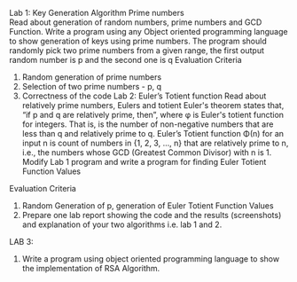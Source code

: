 Lab 1: Key Generation Algorithm Prime numbers      
Read about generation of random numbers, prime numbers and GCD Function.
Write a program using any Object oriented programming language to show generation of keys using prime numbers. The program should randomly pick two prime numbers from a given range, the first output random number is p and the second one is q 
Evaluation Criteria
1.	Random generation of prime numbers 
2.	Selection of two prime numbers - p, q
3.	Correctness of the code 
Lab 2: Euler’s Totient function
Read about relatively prime numbers, Eulers and totient 
Euler's theorem states that, “if p and q are relatively prime, then”, where φ is Euler's totient function for integers. That is, is the number of non-negative numbers that are less than q and relatively prime to q. Euler’s Totient function Φ(n) for an input n is count of numbers in {1, 2, 3, …, n} that are relatively prime to n, i.e., the numbers whose GCD (Greatest Common Divisor) with n is 1.
Modify Lab 1 program and write a program for finding Euler Totient Function Values  

Evaluation Criteria
1.	Random Generation of p, generation of Euler Totient Function Values 
2.	Prepare one lab report showing the code and the results (screenshots) and explanation of your two algorithms i.e. lab 1 and 2.

LAB 3:
1.	 Write a program using object oriented programming language to show the implementation of RSA Algorithm.  


